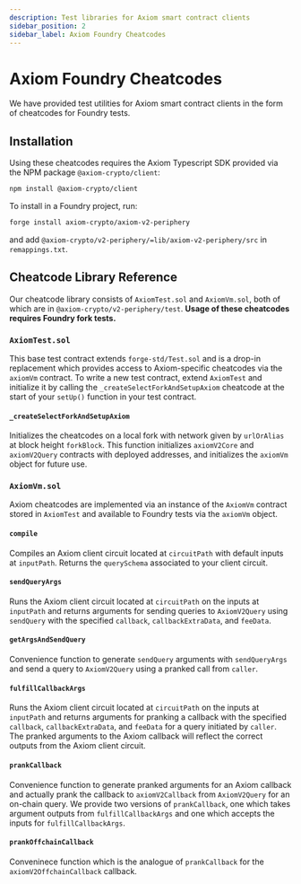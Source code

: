 ```yaml
---
description: Test libraries for Axiom smart contract clients
sidebar_position: 2
sidebar_label: Axiom Foundry Cheatcodes
---
```


# Axiom Foundry Cheatcodes

We have provided test utilities for Axiom smart contract clients in the form of cheatcodes for Foundry tests.

## Installation

Using these cheatcodes requires the Axiom Typescript SDK provided via the NPM package `@axiom-crypto/client`:

```bash npm2yarn
npm install @axiom-crypto/client
```

To install in a Foundry project, run:

```bash
forge install axiom-crypto/axiom-v2-periphery
```

and add `@axiom-crypto/v2-periphery/=lib/axiom-v2-periphery/src` in `remappings.txt`.

## Cheatcode Library Reference

Our cheatcode library consists of `AxiomTest.sol` and `AxiomVm.sol`, both of which are in `@axiom-crypto/v2-periphery/test`. **Usage of these cheatcodes requires Foundry fork tests.**

### `AxiomTest.sol`

This base test contract extends `forge-std/Test.sol` and is a drop-in replacement which provides access to Axiom-specific cheatcodes via the `axiomVm` contract. To write a new test contract, extend `AxiomTest` and initialize it by calling the `_createSelectForkAndSetupAxiom` cheatcode at the start of your `setUp()` function in your test contract.

#### `_createSelectForkAndSetupAxiom`

Initializes the cheatcodes on a local fork with network given by `urlOrAlias` at block height `forkBlock`. This function initializes `axiomV2Core` and `axiomV2Query` contracts with deployed addresses, and initializes the `axiomVm` object for future use.

### `AxiomVm.sol`

Axiom cheatcodes are implemented via an instance of the `AxiomVm` contract stored in `AxiomTest` and available to Foundry tests via the `axiomVm` object.

#### `compile`

Compiles an Axiom client circuit located at `circuitPath` with default inputs at `inputPath`. Returns the `querySchema` associated to your client circuit.

#### `sendQueryArgs`

Runs the Axiom client circuit located at `circuitPath` on the inputs at `inputPath` and returns arguments for sending queries to `AxiomV2Query` using `sendQuery` with the specified `callback`, `callbackExtraData`, and `feeData`.

#### `getArgsAndSendQuery`

Convenience function to generate `sendQuery` arguments with `sendQueryArgs` and send a query to `AxiomV2Query` using a pranked call from `caller`.

#### `fulfillCallbackArgs`

Runs the Axiom client circuit located at `circuitPath` on the inputs at `inputPath` and returns arguments for pranking a callback with the specified `callback`, `callbackExtraData`, and `feeData` for a query initiated by `caller`. The pranked arguments to the Axiom callback will reflect the correct outputs from the Axiom client circuit.

#### `prankCallback`

Convenience function to generate pranked arguments for an Axiom callback and actually prank the callback to `axiomV2Callback` from `AxiomV2Query` for an on-chain query. We provide two versions of `prankCallback`, one which takes argument outputs from `fulfillCallbackArgs` and one which accepts the inputs for `fulfillCallbackArgs`.

#### `prankOffchainCallback`

Conveninece function which is the analogue of `prankCallback` for the `axiomV2OffchainCallback` callback.
